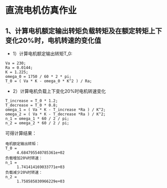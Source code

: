 # 直流电机仿真作业
##  1、计算电机额定输出转矩负载转矩及在额定转矩上下变化20%时，电机转速的变化值
- 1）计算电机额定输出转矩T_0:
```
Va = 230;  
Ra = 0.0144;  
K = 1.225;  
omega_0 = 1750 / 60 * 2 * pi;  
T_0 = ( Va * K - omega_0 * K^2 ) / Ra;
```

- 2）计算电机负载上下变化20%时电机转速变化
```
T_increase = T_0 * 1.2;
T_decrease = T_0 * 0.8;
omega_1 = ( Va * K - T_increase *Ra ) / K^2;
omega_2 = ( Va * K - T_decrease *Ra ) / K^2;
n_1 = omega_1 * 60 / 2 / pi;
n_2 = omega_2 * 60 / 2 / pi;
```

可得计算结果：
```
电机额定输出转矩：
T_0 =
     4.684795540785361e+02
负载增加20%时转速：
n_1 =
     1.741414169033771e+03
负载减少20%时转速：
n_2 =
     1.758585830966229e+03
```

